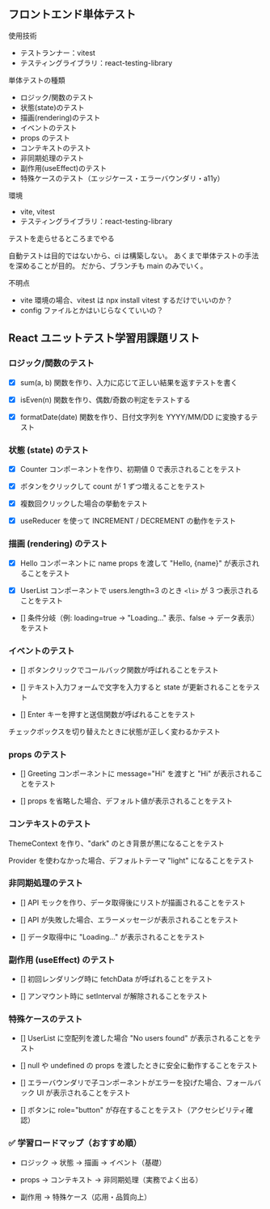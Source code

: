 ## フロントエンド単体テスト

使用技術

- テストランナー：vitest
- テスティングライブラリ：react-testing-library

単体テストの種類

- ロジック/関数のテスト
- 状態(state)のテスト
- 描画(rendering)のテスト
- イベントのテスト
- props のテスト
- コンテキストのテスト
- 非同期処理のテスト
- 副作用(useEffect)のテスト
- 特殊ケースのテスト（エッジケース・エラーバウンダリ・a11y）

環境

- vite, vitest
- テスティングライブラリ：react-testing-library

テストを走らせるところまでやる

自動テストは目的ではないから、ci は構築しない。
あくまで単体テストの手法を深めることが目的。
だから、ブランチも main のみでいく。

不明点

- vite 環境の場合、vitest は npx install vitest するだけでいいのか？
- config ファイルとかはいじらなくていいの？

## React ユニットテスト学習用課題リスト

### ロジック/関数のテスト

- [x] sum(a, b) 関数を作り、入力に応じて正しい結果を返すテストを書く

- [x] isEven(n) 関数を作り、偶数/奇数の判定をテストする

- [x] formatDate(date) 関数を作り、日付文字列を YYYY/MM/DD に変換するテスト

### 状態 (state) のテスト

- [x] Counter コンポーネントを作り、初期値 0 で表示されることをテスト

- [x] ボタンをクリックして count が 1 ずつ増えることをテスト

- [x] 複数回クリックした場合の挙動をテスト

- [x] useReducer を使って INCREMENT / DECREMENT の動作をテスト

### 描画 (rendering) のテスト

- [x] Hello コンポーネントに name props を渡して "Hello, {name}" が表示されることをテスト

- [x] UserList コンポーネントで users.length=3 のとき `<li>` が 3 つ表示されることをテスト

- [] 条件分岐（例: loading=true → "Loading…" 表示、false → データ表示）をテスト

### イベントのテスト

- [] ボタンクリックでコールバック関数が呼ばれることをテスト

- [] テキスト入力フォームで文字を入力すると state が更新されることをテスト

- [] Enter キーを押すと送信関数が呼ばれることをテスト

チェックボックスを切り替えたときに状態が正しく変わるかテスト

### props のテスト

- [] Greeting コンポーネントに message="Hi" を渡すと "Hi" が表示されることをテスト

- [] props を省略した場合、デフォルト値が表示されることをテスト

### コンテキストのテスト

ThemeContext を作り、"dark" のとき背景が黒になることをテスト

Provider を使わなかった場合、デフォルトテーマ "light" になることをテスト

### 非同期処理のテスト

- [] API モックを作り、データ取得後にリストが描画されることをテスト

- [] API が失敗した場合、エラーメッセージが表示されることをテスト

- [] データ取得中に "Loading…" が表示されることをテスト

### 副作用 (useEffect) のテスト

- [] 初回レンダリング時に fetchData が呼ばれることをテスト

- [] アンマウント時に setInterval が解除されることをテスト

### 特殊ケースのテスト

- [] UserList に空配列を渡した場合 "No users found" が表示されることをテスト

- [] null や undefined の props を渡したときに安全に動作することをテスト

- [] エラーバウンダリで子コンポーネントがエラーを投げた場合、フォールバック UI が表示されることをテスト

- [] ボタンに role="button" が存在することをテスト（アクセシビリティ確認）

### ✅ 学習ロードマップ（おすすめ順）

- ロジック → 状態 → 描画 → イベント（基礎）

- props → コンテキスト → 非同期処理（実務でよく出る）

- 副作用 → 特殊ケース（応用・品質向上）
